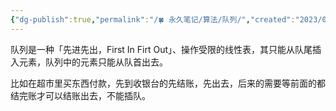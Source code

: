 ```yaml
---
{"dg-publish":true,"permalink":"/🍀 永久笔记/算法/队列/","created":"2023/03/04 00:00:51","updated":"2023/03/07 13:15:42"}
---
```



队列是一种「先进先出，First In Firt Out」、操作受限的线性表，其只能从队尾插入元素，队列中的元素只能从队首出去。

比如在超市里买东西付款，先到收银台的先结账，先出去，后来的需要等前面的都结完账才可以结账出去，不能插队。